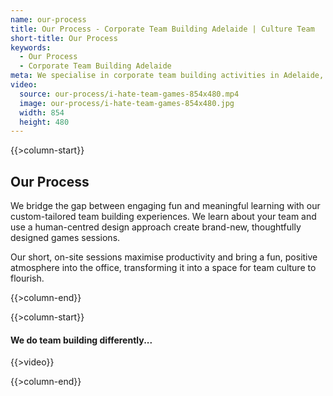 ```yaml
---
name: our-process
title: Our Process - Corporate Team Building Adelaide | Culture Team
short-title: Our Process
keywords:
  - Our Process
  - Corporate Team Building Adelaide
meta: We specialise in corporate team building activities in Adelaide, South Australia. Our process is to create unique team building games for everyone to enjoy!
video:
  source: our-process/i-hate-team-games-854x480.mp4
  image: our-process/i-hate-team-games-854x480.jpg
  width: 854
  height: 480
---
```

{{>column-start}}

## Our Process

We bridge the gap between engaging fun and meaningful learning with our custom-tailored team building experiences. We learn about your team and use a human-centred design approach create brand-new, thoughtfully designed games sessions.

Our short, on-site sessions maximise productivity and bring a fun, positive atmosphere into the office, transforming it into a space for team culture to flourish.

{{>column-end}}

{{>column-start}}

#### We do team building differently...

{{>video}}

{{>column-end}}